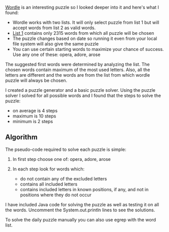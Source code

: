 [Wordle](https://www.powerlanguage.co.uk/wordle/) is an interesting puzzle so I looked deeper into it and here's what I found:
- Wordle works with two lists. It will only select puzzle from list 1 but will accept words from list 2 as valid words.
- [List 1](wordle.txt) contains only 2315 words from which all puzzle will be chosen
- The puzzle changes based on date so running it even from your local file system will also give the same puzzle
- You can use certain starting words to maximize your chance of success. Use any one of these: opera, adore, arose

The suggested first words were determined by analyzing the list. The chosen words contain maximum of the most used letters.
Also, all the letters are different and the words are from the list from which wordle puzzle will always be chosen.

I created a puzzle generator and a basic puzzle solver. Using the puzzle solver I solved for all possible words and I found that the steps to solve the puzzle:
- on average is 4 steps
- maximum is 10 steps
- minimum is 2 steps

## Algorithm
The pseudo-code required to solve each puzzle is simple:

1. In first step choose one of: opera, adore, arose

2. In each step look for words which:
    - do not contain any of the excluded letters
    - contains all included letters
    - contains included letters in known positions, if any, and not in positions where they do not occur

I have included Java code for solving the puzzle as well as testing it on all the words. Uncomment the System.out.println lines to see the solutions.

To solve the daily puzzle manually you can also use egrep with the word list.
